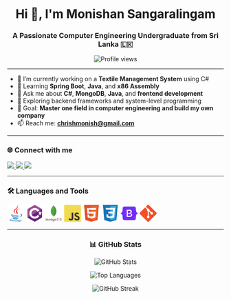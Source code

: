 <h1 align="center">Hi 👋, I'm Monishan Sangaralingam</h1>
<h3 align="center">A Passionate Computer Engineering Undergraduate from Sri Lanka 🇱🇰</h3>

<p align="center">
  <img src="https://komarev.com/ghpvc/?username=monishan-sangaralingam&label=Profile%20views&color=0e75b6&style=flat" alt="Profile views" />
</p>

---

- 🔭 I’m currently working on a **Textile Management System** using C#
- 🌱 Learning **Spring Boot**, **Java**, and **x86 Assembly**
- 💬 Ask me about **C#**, **MongoDB**, **Java**, and **frontend development**
- 🧠 Exploring backend frameworks and system-level programming
- 🎯 Goal: **Master one field in computer engineering and build my own company**
- 📫 Reach me: **chrishmonish@gmail.com**

---

<h3 align="left">🌐 Connect with me</h3>
<p align="left">
  <a href="https://www.linkedin.com/in/monishan-sangaralingam-b8b1ab241/" target="_blank">
    <img src="https://img.shields.io/badge/LinkedIn-blue?style=for-the-badge&logo=linkedin&logoColor=white" />
  </a>
  <a href="https://www.hackerrank.com/profile/chrishmonish" target="_blank">
    <img src="https://img.shields.io/badge/HackerRank-2EC866?style=for-the-badge&logo=hackerrank&logoColor=white" />
  </a>
  <a href="https://www.fiverr.com/monishan13" target="_blank">
    <img src="https://img.shields.io/badge/Fiverr-1DBF73?style=for-the-badge&logo=fiverr&logoColor=white" />
  </a>
</p>

---

<h3 align="left">🛠️ Languages and Tools</h3>
<p align="left">
  <img src="https://raw.githubusercontent.com/devicons/devicon/master/icons/java/java-original.svg" alt="Java" width="40" height="40"/>
  <img src="https://raw.githubusercontent.com/devicons/devicon/master/icons/csharp/csharp-original.svg" alt="C#" width="40" height="40"/>
  <img src="https://raw.githubusercontent.com/devicons/devicon/master/icons/mongodb/mongodb-original-wordmark.svg" alt="MongoDB" width="40" height="40"/>
  <img src="https://raw.githubusercontent.com/devicons/devicon/master/icons/javascript/javascript-original.svg" alt="JavaScript" width="40" height="40"/>
  <img src="https://raw.githubusercontent.com/devicons/devicon/master/icons/html5/html5-original.svg" alt="HTML5" width="40" height="40"/>
  <img src="https://raw.githubusercontent.com/devicons/devicon/master/icons/css3/css3-original.svg" alt="CSS3" width="40" height="40"/>
  <img src="https://raw.githubusercontent.com/devicons/devicon/master/icons/bootstrap/bootstrap-plain.svg" alt="Bootstrap" width="40" height="40"/>
  <img src="https://raw.githubusercontent.com/devicons/devicon/master/icons/git/git-original.svg" alt="Git" width="40" height="40"/>
</p>

---

<h3 align="center">📊 GitHub Stats</h3>

<p align="center">
  <img src="https://github-readme-stats.vercel.app/api?username=monishan-sangaralingam&show_icons=true&theme=default" alt="GitHub Stats" />
</p>

<p align="center">
  <img src="https://github-readme-stats.vercel.app/api/top-langs/?username=monishan-sangaralingam&layout=compact&theme=default" alt="Top Languages" />
</p>

<p align="center">
  <img src="https://streak-stats.demolab.com?user=monishan-sangaralingam&theme=default" alt="GitHub Streak" />
</p>
